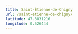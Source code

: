 ```yaml
---
title: Saint-Étienne-de-Chigny
url: /saint-etienne-de-chigny/
latitude: 47.3831216
longitude: 0.526444
---
```

